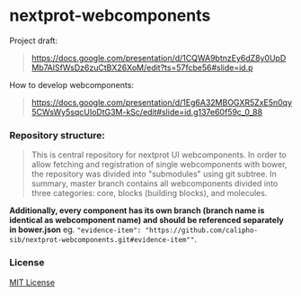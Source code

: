 # nextprot-webcomponents

Project draft: 
> https://docs.google.com/presentation/d/1CQWA9btnzEy6dZ8y0UpDMb7AISfWsDz6zuCtBX26XoM/edit?ts=57fcbe56#slide=id.p

How to develop webcomponents:
> https://docs.google.com/presentation/d/1Eg6A32MBOGXR5ZxE5n0qy5CWsWy5sqcUIoDtG3M-kSc/edit#slide=id.g137e60f59c_0_88

### Repository structure:
> This is central repository for nextprot UI webcomponents. In order to allow fetching and registration of single webcomponents with bower, the repository was divided into "submodules" using git subtree.
> In summary, master branch contains all webcomponents divided into three categories: core, blocks (building blocks), and molecules.

__Additionally, every component has its own branch (branch name is identical as webcomponent name) and should be referenced separately in bower.json__
eg. ```"evidence-item": "https://github.com/calipho-sib/nextprot-webcomponents.git#evidence-item""```.

### License

[MIT License](http://opensource.org/licenses/MIT)